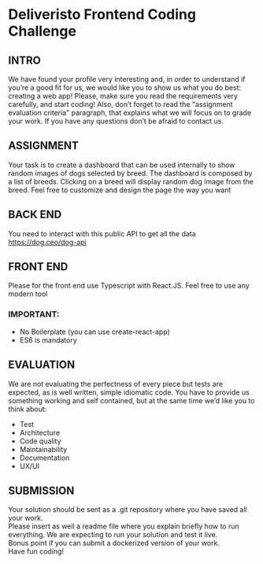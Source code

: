 # Deliveristo Frontend Coding Challenge

## INTRO
We have found your profile very interesting and, in order to understand if you’re a good fit for us, we would like you to show us what you do best: creating a web app!
Please, make sure you read the requirements very carefully, and start coding!
Also, don’t forget to read the "assignment evaluation criteria" paragraph, that explains what we will focus on to grade your work.
If you have any questions don’t be afraid to contact us.

## ASSIGNMENT
Your task is to create a dashboard that can be used internally to show random images of dogs selected by breed.
The dashboard is composed by a list of breeds.
Clicking on a breed will display random dog image from the breed.
Feel free to customize and design the page the way you want

## BACK END
You need to interact with this public API to get all the data https://dog.ceo/dog-api

## FRONT END 
Please for the front end use Typescript with React.JS.
Feel free to use any modern tool

### IMPORTANT:
- No Boilerplate (you can use create-react-app)
- ES6 is mandatory

## EVALUATION
We are not evaluating the perfectness of every piece but tests are expected, as is well written, simple idiomatic code.
You have to provide us something working and self contained, but at the same time we’d like you to think about:
- Test
- Architecture
- Code quality
- Maintainability 
- Documentation 
- UX/UI

## SUBMISSION
Your solution should be sent as a .git repository where you have saved all your work.  
Please insert as well a readme file where you explain briefly how to run everything. We are expecting to run your solution and test it live.  
Bonus point if you can submit a dockerized version of your work.  
Have fun coding!
